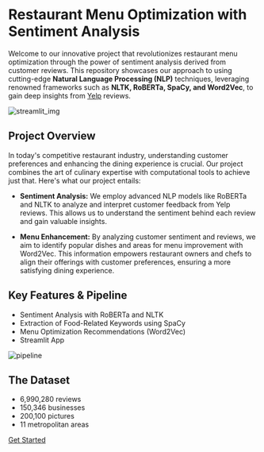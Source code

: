 # Restaurant Menu Optimization with Sentiment Analysis

Welcome to our innovative project that revolutionizes restaurant menu optimization through the power of sentiment analysis derived from customer reviews. This repository showcases our approach to using cutting-edge **Natural Language Processing (NLP)** techniques, leveraging renowned frameworks such as **NLTK, RoBERTa, SpaCy, and Word2Vec**, to gain deep insights from [Yelp](https://www.yelp.com/) reviews.


![streamlit_img](imgs/menu_steak.png)

## Project Overview
In today's competitive restaurant industry, understanding customer preferences and enhancing the dining experience is crucial. Our project combines the art of culinary expertise with computational tools to achieve just that. Here's what our project entails:

- **Sentiment Analysis:** We employ advanced NLP models like RoBERTa and NLTK to analyze and interpret customer feedback from Yelp reviews. This allows us to understand the sentiment behind each review and gain valuable insights.

- **Menu Enhancement:** By analyzing customer sentiment and reviews, we aim to identify popular dishes and areas for menu improvement with Word2Vec. This information empowers restaurant owners and chefs to align their offerings with customer preferences, ensuring a more satisfying dining experience.

## Key Features & Pipeline
- Sentiment Analysis with RoBERTa and NLTK
- Extraction of Food-Related Keywords using SpaCy
- Menu Optimization Recommendations (Word2Vec)
- Streamlit App

![pipeline](imgs/pipeline.png)
  

## The Dataset
- 6,990,280 reviews
- 150,346 businesses
- 200,100 pictures
- 11 metropolitan areas
  
[Get Started](https://www.yelp.com/dataset)


